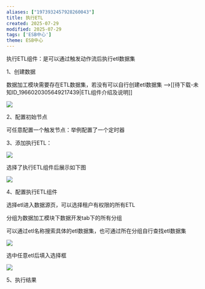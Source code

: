 ```yaml
---
aliases: ["1973932457928260043"]
title: 执行ETL
created: 2025-07-29
modified: 2025-07-29
tags: ['ESB中心']
theme: ESB中心
---
```


执行ETL组件：是可以通过触发动作流后执行etl数据集

1、创建数据

数据加工模块需要存在ETL数据集，若没有可以自行创建etl数据集 -->[[待下载-未知ID_1966020305649217439|ETL组件介绍及说明]]

![](https://myhelpdoc.oss-cn-heyuan.aliyuncs.com/mdimages/83efaf5d42352a8042498f6d36f04f95.jpg)

2、配置初始节点

可任意配置一个触发节点：举例配置了一个定时器

3、添加执行ETL：

![](https://myhelpdoc.oss-cn-heyuan.aliyuncs.com/mdimages/c000c4746d747bd64c9a8446fa5ad57d.jpg)

选择了执行ETL组件后展示如下图

![](https://myhelpdoc.oss-cn-heyuan.aliyuncs.com/mdimages/5945c827250f25a516c70375ce641023.jpg)

4、配置执行ETL组件

选择etl进入数据源页，可以选择租户有权限的所有ETL

分组为数据加工模块下数据开发tab下的所有分组

可以通过etl名称搜索具体的etl数据集，也可通过所在分组自行查找etl数据集

![](https://myhelpdoc.oss-cn-heyuan.aliyuncs.com/mdimages/c83f2ce0f3381283f169d1f8e6690213.jpg)

选中任意etl后填入选择框

![](https://myhelpdoc.oss-cn-heyuan.aliyuncs.com/mdimages/b4bc0e9353594ed167f7c5d91f689a47.jpg)

5、执行结果

